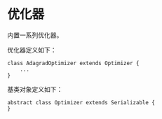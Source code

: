 # 优化器
内置一系列优化器。

优化器定义如下：
```
class AdagradOptimizer extends Optimizer {
    ...
}

```

基类对象定义如下：
```
abstract class Optimizer extends Serializable {
}
```